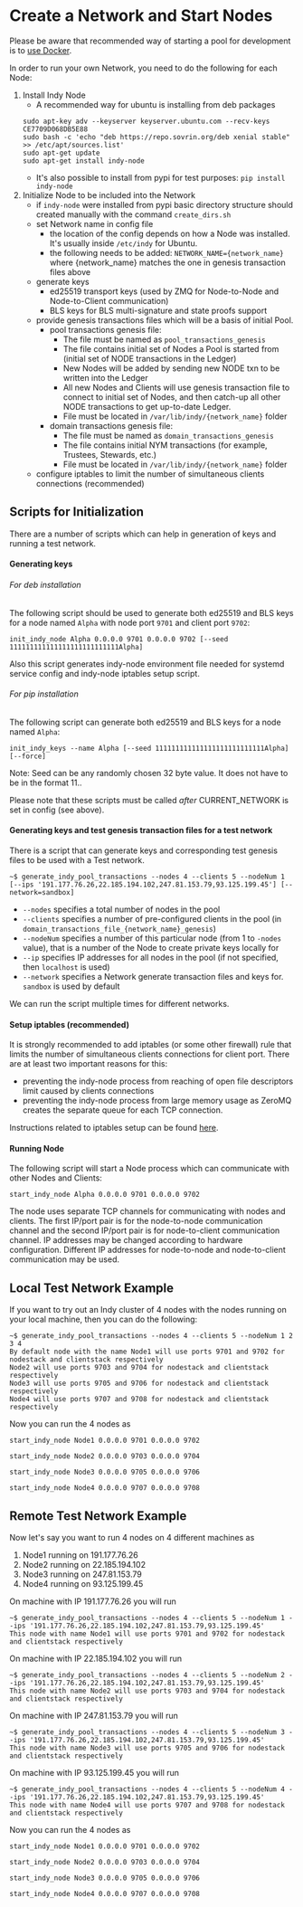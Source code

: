 # Create a Network and Start Nodes

Please be aware that recommended way of starting a pool for development is to [use Docker](https://github.com/hyperledger/indy-node/blob/master/environment/docker/pool/README.md).

In order to run your own Network, you need to do the following for each Node:
1. Install Indy Node
    - A recommended way for ubuntu is installing from deb packages
    ```
    sudo apt-key adv --keyserver keyserver.ubuntu.com --recv-keys CE7709D068DB5E88
    sudo bash -c 'echo "deb https://repo.sovrin.org/deb xenial stable" >> /etc/apt/sources.list'
    sudo apt-get update
    sudo apt-get install indy-node
    ```
    - It's also possible to install from pypi for test purposes: `pip install indy-node`
2. Initialize Node to be included into the Network
    - if ```indy-node``` were installed from pypi basic directory structure should created manually with the command ```create_dirs.sh```
    - set Network name in config file
        - the location of the config depends on how a Node was installed. It's usually inside `/etc/indy` for Ubuntu.
        - the following needs to be added: `NETWORK_NAME={network_name}` where {network_name} matches the one in genesis transaction files above
    - generate keys
        - ed25519 transport keys (used by ZMQ for Node-to-Node and Node-to-Client communication)
        - BLS keys for BLS multi-signature and state proofs support
    - provide genesis transactions files which will be a basis of initial Pool.
        - pool transactions genesis file:
            - The file must be named as `pool_transactions_genesis`
            - The file contains initial set of Nodes a Pool is started from (initial set of NODE transactions in the Ledger)
            - New Nodes will be added by sending new NODE txn to be written into the Ledger
            - All new Nodes and Clients will use genesis transaction file to connect to initial set of Nodes,
            and then catch-up all other NODE transactions to get up-to-date Ledger.
            - File must be located in ```/var/lib/indy/{network_name}``` folder
        - domain transactions genesis file:
            - The file must be named as `domain_transactions_genesis`
            - The file contains initial NYM transactions (for example, Trustees, Stewards, etc.)
            - File must be located in ```/var/lib/indy/{network_name}``` folder
    - configure iptables to limit the number of simultaneous clients connections (recommended)

## Scripts for Initialization

There are a number of scripts which can help in generation of keys and running a test network.

#### Generating keys

###### For deb installation
The following script should be used to generate both ed25519 and BLS keys for a node named `Alpha` with node port `9701` and client port `9702`:
```
init_indy_node Alpha 0.0.0.0 9701 0.0.0.0 9702 [--seed 111111111111111111111111111Alpha]
```
Also this script generates indy-node environment file needed for systemd service config and indy-node iptables setup script.

###### For pip installation
The following script can generate both ed25519 and BLS keys for a node named `Alpha`:
```
init_indy_keys --name Alpha [--seed 111111111111111111111111111Alpha] [--force]
```

Note: Seed can be any randomly chosen 32 byte value. It does not have to be in the format 11..<name of the node>

Please note that these scripts must be called *after* CURRENT_NETWORK is set in config (see above).


#### Generating keys and test genesis transaction files for a test network

There is a script that can generate keys and corresponding test genesis files to be used with a Test network.

```
~$ generate_indy_pool_transactions --nodes 4 --clients 5 --nodeNum 1 [--ips '191.177.76.26,22.185.194.102,247.81.153.79,93.125.199.45'] [--network=sandbox]
```
- `--nodes` specifies a total number of nodes in the pool
- `--clients` specifies a number of pre-configured clients in the pool (in `domain_transactions_file_{network_name}_genesis`)
- `--nodeNum` specifies a number of this particular node (from 1 to `-nodes` value), that is a number of the Node to create private keys locally for 
- `--ip` specifies IP addresses for all nodes in the pool (if not specified, then `localhost` is used) 
- `--network` specifies a Network generate transaction files and keys for. `sandbox` is used by default 
 
We can run the script multiple times for different networks. 

#### Setup iptables (recommended)

It is strongly recommended to add iptables (or some other firewall) rule that limits the number of simultaneous clients
connections for client port.
There are at least two important reasons for this:
 - preventing the indy-node process from reaching of open file descriptors limit caused by clients connections
 - preventing the indy-node process from large memory usage as ZeroMQ creates the separate queue for each TCP connection.

Instructions related to iptables setup can be found [here](https://github.com/hyperledger/indy-node/blob/master/docs/source/setup-iptables.md).

#### Running Node

The following script will start a Node process which can communicate with other Nodes and Clients:
```
start_indy_node Alpha 0.0.0.0 9701 0.0.0.0 9702
```
The node uses separate TCP channels for communicating with nodes and clients.
The first IP/port pair is for the node-to-node communication channel and the second IP/port pair is for node-to-client communication channel.
IP addresses may be changed according to hardware configuration.
Different IP addresses for node-to-node and node-to-client communication may be used.

## Local Test Network Example 


If you want to try out an Indy cluster of 4 nodes with the nodes running on your local machine, then you can do the following:

```
~$ generate_indy_pool_transactions --nodes 4 --clients 5 --nodeNum 1 2 3 4
By default node with the name Node1 will use ports 9701 and 9702 for nodestack and clientstack respectively
Node2 will use ports 9703 and 9704 for nodestack and clientstack respectively
Node3 will use ports 9705 and 9706 for nodestack and clientstack respectively
Node4 will use ports 9707 and 9708 for nodestack and clientstack respectively
```

Now you can run the 4 nodes as
```
start_indy_node Node1 0.0.0.0 9701 0.0.0.0 9702
```
```
start_indy_node Node2 0.0.0.0 9703 0.0.0.0 9704
```
```
start_indy_node Node3 0.0.0.0 9705 0.0.0.0 9706
```
```
start_indy_node Node4 0.0.0.0 9707 0.0.0.0 9708
```

## Remote Test Network Example 

Now let's say you want to run 4 nodes on 4 different machines as
1. Node1 running on 191.177.76.26
2. Node2 running on 22.185.194.102
3. Node3 running on 247.81.153.79
4. Node4 running on 93.125.199.45

On machine with IP 191.177.76.26 you will run
```
~$ generate_indy_pool_transactions --nodes 4 --clients 5 --nodeNum 1 --ips '191.177.76.26,22.185.194.102,247.81.153.79,93.125.199.45'
This node with name Node1 will use ports 9701 and 9702 for nodestack and clientstack respectively
```

On machine with IP 22.185.194.102 you will run
```
~$ generate_indy_pool_transactions --nodes 4 --clients 5 --nodeNum 2 --ips '191.177.76.26,22.185.194.102,247.81.153.79,93.125.199.45'
This node with name Node2 will use ports 9703 and 9704 for nodestack and clientstack respectively
```

On machine with IP 247.81.153.79 you will run
```
~$ generate_indy_pool_transactions --nodes 4 --clients 5 --nodeNum 3 --ips '191.177.76.26,22.185.194.102,247.81.153.79,93.125.199.45'
This node with name Node3 will use ports 9705 and 9706 for nodestack and clientstack respectively
```

On machine with IP 93.125.199.45 you will run
```
~$ generate_indy_pool_transactions --nodes 4 --clients 5 --nodeNum 4 --ips '191.177.76.26,22.185.194.102,247.81.153.79,93.125.199.45'
This node with name Node4 will use ports 9707 and 9708 for nodestack and clientstack respectively
```

Now you can run the 4 nodes as
```
start_indy_node Node1 0.0.0.0 9701 0.0.0.0 9702
```
```
start_indy_node Node2 0.0.0.0 9703 0.0.0.0 9704
```
```
start_indy_node Node3 0.0.0.0 9705 0.0.0.0 9706
```
```
start_indy_node Node4 0.0.0.0 9707 0.0.0.0 9708
```
